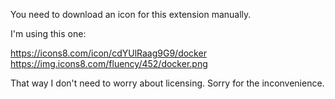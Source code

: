 You need to download an icon for this extension manually.

I'm using this one:

https://icons8.com/icon/cdYUlRaag9G9/docker
https://img.icons8.com/fluency/452/docker.png

That way I don't need to worry about licensing.
Sorry for the inconvenience.
